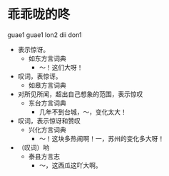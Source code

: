# 乖乖咙的咚
guae1 guae1 lon2 dii don1
+ 表示惊讶。
  * 如东方言词典
    - ～！这们大呀！
+ 叹词，表惊讶。
  * 如皋方言词典
+ 对所见所闻，超出自己想象的范围，表示惊叹
  * 东台方言词典
    - 几年不到台城，～，变化太大！
+ 叹词，表示惊讶和赞叹
  * 兴化方言词典
    - ～！这块多热闹啊！一，苏州的变化多大呀！
+ （叹词）哟
  * 泰县方言志
    - ～，这西瓜这吖大啊。
